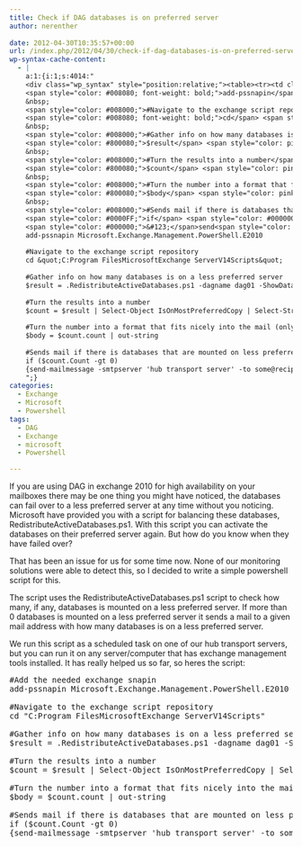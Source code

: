 ```yaml
---
title: Check if DAG databases is on preferred server
author: nerenther
 
date: 2012-04-30T10:35:57+00:00
url: /index.php/2012/04/30/check-if-dag-databases-is-on-preferred-server/
wp-syntax-cache-content:
  - |
    a:1:{i:1;s:4014:"
    <div class="wp_syntax" style="position:relative;"><table><tr><td class="code"><pre class="powershell" style="font-family:monospace;"><span style="color: #008000;">#Add the needed exchange snapin</span>
    <span style="color: #008080; font-weight: bold;">add-pssnapin</span> Microsoft.Exchange.Management.PowerShell.E2010
    &nbsp;
    <span style="color: #008000;">#Navigate to the exchange script repository</span>
    <span style="color: #008080; font-weight: bold;">cd</span> <span style="color: #800000;">&quot;C:Program FilesMicrosoftExchange ServerV14Scripts&quot;</span>
    &nbsp;
    <span style="color: #008000;">#Gather info on how many databases is on a less preferred server</span>
    <span style="color: #800080;">$result</span> <span style="color: pink;">=</span> .RedistributeActiveDatabases.ps1 <span style="color: pink;">-</span>dagname dag01 <span style="color: pink;">-</span>ShowDatabaseCurrentActives
    &nbsp;
    <span style="color: #008000;">#Turn the results into a number</span>
    <span style="color: #800080;">$count</span> <span style="color: pink;">=</span> <span style="color: #800080;">$result</span> <span style="color: pink;">|</span> <span style="color: #008080; font-weight: bold;">Select-Object</span> IsOnMostPreferredCopy <span style="color: pink;">|</span> <span style="color: #008080; font-weight: bold;">Select-String</span> False <span style="color: pink;">|</span> <span style="color: #008080; font-weight: bold;">Measure-Object</span>
    &nbsp;
    <span style="color: #008000;">#Turn the number into a format that fits nicely into the mail (only for looks :))</span>
    <span style="color: #800080;">$body</span> <span style="color: pink;">=</span> <span style="color: #800080;">$count</span>.count <span style="color: pink;">|</span> <span style="color: #008080; font-weight: bold;">out-string</span>
    &nbsp;
    <span style="color: #008000;">#Sends mail if there is databases that are mounted on less preferred server</span>
    <span style="color: #0000FF;">if</span> <span style="color: #000000;">&#40;</span><span style="color: #800080;">$count</span>.Count <span style="color: #FF0000;">-gt</span> <span style="color: #804000;">0</span><span style="color: #000000;">&#41;</span>
    <span style="color: #000000;">&#123;</span>send<span style="color: pink;">-</span>mailmessage <span style="color: pink;">-</span>smtpserver <span style="color: #800000;">'hub transport server'</span> <span style="color: pink;">-</span>to some<span style="color: pink;">@</span>recipient.com<span style="color: pink;">,</span>some.other<span style="color: pink;">@</span>recipient <span style="color: pink;">-</span>from some<span style="color: pink;">@</span>mailaddress.com <span style="color: pink;">-</span>subject <span style="color: #800000;">&quot;DAG unbalanced&quot;</span> <span style="color: #008080; font-style: italic;">-Body</span> <span style="color: #800000;">&quot;The following number of databases is not on their prefered server: $body&quot;</span><span style="color: #000000;">&#125;</span></pre></td></tr></table><p class="theCode" style="display:none;">#Add the needed exchange snapin
    add-pssnapin Microsoft.Exchange.Management.PowerShell.E2010
    
    #Navigate to the exchange script repository
    cd &quot;C:Program FilesMicrosoftExchange ServerV14Scripts&quot;
    
    #Gather info on how many databases is on a less preferred server
    $result = .RedistributeActiveDatabases.ps1 -dagname dag01 -ShowDatabaseCurrentActives
    
    #Turn the results into a number
    $count = $result | Select-Object IsOnMostPreferredCopy | Select-String False | Measure-Object
    
    #Turn the number into a format that fits nicely into the mail (only for looks :))
    $body = $count.count | out-string
    
    #Sends mail if there is databases that are mounted on less preferred server
    if ($count.Count -gt 0)
    {send-mailmessage -smtpserver 'hub transport server' -to some@recipient.com,some.other@recipient -from some@mailaddress.com -subject &quot;DAG unbalanced&quot; -Body &quot;The following number of databases is not on their prefered server: $body&quot;}</p></div>
    ";}
categories:
  - Exchange
  - Microsoft
  - Powershell
tags:
  - DAG
  - Exchange
  - microsoft
  - Powershell

---
```

If you are using DAG in exchange 2010 for high availability on your mailboxes there may be one thing you might have noticed, the databases can fail over to a less preferred server at any time without you noticing.  
Microsoft have provided you with a script for balancing these databases, RedistributeActiveDatabases.ps1. With this script you can activate the databases on their preferred server again. But how do you know when they have failed over?

That has been an issue for us for some time now. None of our monitoring solutions were able to detect this, so I decided to write a simple powershell script for this.

The script uses the RedistributeActiveDatabases.ps1 script to check how many, if any, databases is mounted on a less preferred server. If more than 0 databases is mounted on a less preferred server it sends a mail to a given mail address with how many databases is on a less preferred server.

We run this script as a scheduled task on one of our hub transport servers, but you can run it on any server/computer that has exchange management tools installed. It has really helped us so far, so heres the script:

<pre lang="powershell">#Add the needed exchange snapin
add-pssnapin Microsoft.Exchange.Management.PowerShell.E2010

#Navigate to the exchange script repository
cd "C:Program FilesMicrosoftExchange ServerV14Scripts"

#Gather info on how many databases is on a less preferred server
$result = .RedistributeActiveDatabases.ps1 -dagname dag01 -ShowDatabaseCurrentActives

#Turn the results into a number
$count = $result | Select-Object IsOnMostPreferredCopy | Select-String False | Measure-Object

#Turn the number into a format that fits nicely into the mail (only for looks :))
$body = $count.count | out-string

#Sends mail if there is databases that are mounted on less preferred server
if ($count.Count -gt 0)
{send-mailmessage -smtpserver 'hub transport server' -to some@recipient.com,some.other@recipient -from some@mailaddress.com -subject "DAG unbalanced" -Body "The following number of databases is not on their prefered server: $body"}</pre>